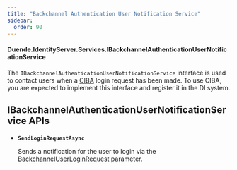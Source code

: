 ```yaml
---
title: "Backchannel Authentication User Notification Service"
sidebar:
  order: 90
---
```


#### Duende.IdentityServer.Services.IBackchannelAuthenticationUserNotificationService

The `IBackchannelAuthenticationUserNotificationService` interface is used to contact users when
a [CIBA](../ui/ciba) login request has been made.
To use CIBA, you are expected to implement this interface and register it in the DI system.

## IBackchannelAuthenticationUserNotificationService APIs

* **`SendLoginRequestAsync`**

  Sends a notification for the user to login via
  the [BackchannelUserLoginRequest](../reference/models/ciba_login_request) parameter.

